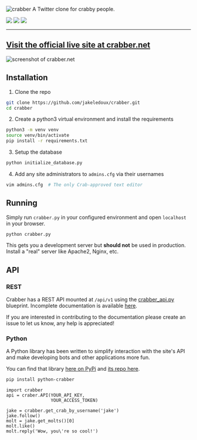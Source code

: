 ![crabber](https://i.imgur.com/WrhXpnX.png)
A Twitter clone for crabby people.

[![](https://img.shields.io/github/languages/code-size/jakeledoux/crabber)](https://github.com/jakeledoux/crabber)
[![](https://img.shields.io/github/issues/jakeledoux/crabber)](https://github.com/jakeledoux/crabber/issues)
[![](https://img.shields.io/website?url=https%3A%2F%2Fcrabber.net)](https://crabber.net)

---

[Visit the official live site at crabber.net](https://crabber.net/)
---
![screenshot of crabber.net](https://i.imgur.com/3Mu5lCi.png)

## Installation

1. Clone the repo
```bash
git clone https://github.com/jakeledoux/crabber.git
cd crabber
```
2. Create a python3 virtual environment and install the requirements  
```bash
python3 -m venv venv
source venv/bin/activate
pip install -r requirements.txt
```
3. Setup the database  
```bash
python initialize_database.py
```
4. Add any site administrators to `admins.cfg` via their usernames
```bash
vim admins.cfg  # The only Crab-approved text editor
```

## Running

Simply run `crabber.py` in your configured environment and open `localhost` in
your browser.

```bash
python crabber.py
```

This gets you a development server but **should not** be used in production.
Install a "real" server like Apache2, Nginx, etc.

## API

### REST

Crabber has a REST API mounted at `/api/v1` using the
[crabber_api.py](crabber_api.py) blueprint. Incomplete documentation is
available [here](https://app.swaggerhub.com/apis-docs/jakeledoux/Crabber/1.0.0).

If you are interested in contributing to the documentation please create an
issue to let us know, any help is appreciated!

### Python

A Python library has been written to simplify interaction with the site's API
and make developing bots and other applications more fun.

You can find that library [here on
PyPi](https://pypi.org/project/python-crabber/) and [its repo
here](https://github.com/jakeledoux/pythone-crabber).

```bash
pip install python-crabber
```
```python3
import crabber
api = craber.API(YOUR_API_KEY,
                 YOUR_ACCESS_TOKEN)

jake = crabber.get_crab_by_username('jake')
jake.follow()
molt = jake.get_molts()[0]
molt.like()
molt.reply('Wow, you\'re so cool!')
```
